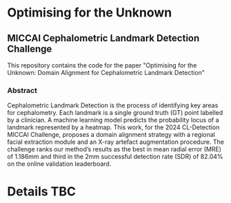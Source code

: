 # Optimising for the Unknown

## MICCAI Cephalometric Landmark Detection Challenge

This repository contains the code for the paper "Optimising for the Unknown: Domain Alignment for Cephalometric Landmark Detection"

### Abstract
Cephalometric Landmark Detection is the process of identifying key areas for cephalometry. Each landmark is a single ground truth (GT) point labelled by a clinician.
A machine learning model predicts the probability locus of a landmark represented by a heatmap.
This work, for the 2024 CL-Detection MICCAI Challenge, proposes a domain alignment strategy with a regional facial extraction module and an X-ray artefact augmentation procedure.
The challenge ranks our method’s results as the best in mean radial error (MRE) of 1.186mm and third in the 2mm successful detection rate (SDR) of 82.04% on the online validation leaderboard.


# Details TBC